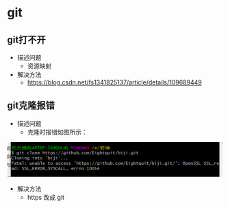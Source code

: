 # git

## git打不开

* 描述问题
  * 资源映射
* 解决方法
  * https://blog.csdn.net/fs1341825137/article/details/109689449

## git克隆报错

* 描述问题
  * 克隆时报错如图所示：

![1628658141147](assets/1628658141147.png)

* 解决方法
  * https 改成 git